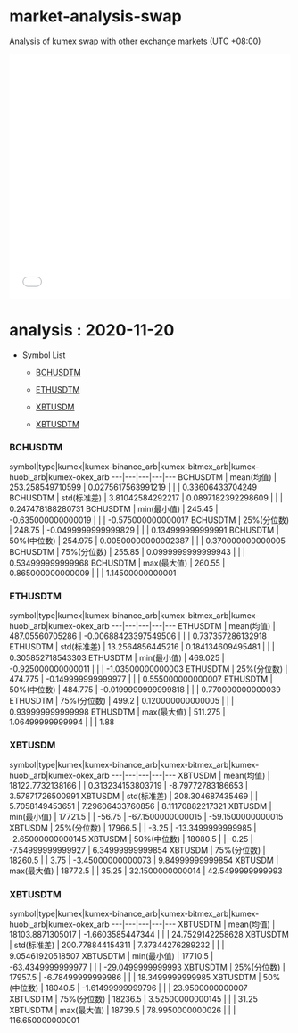 # market-analysis-swap
Analysis of kumex swap with other exchange markets (UTC +08:00)

<iframe width="100%" height="440" src="./data.html" frameborder="no" border="0" scrolling="no"></iframe>

# analysis : 2020-11-20
* Symbol List

  * [BCHUSDTM](#bchusdtm)

  * [ETHUSDTM](#ethusdtm)

  * [XBTUSDM](#xbtusdm)

  * [XBTUSDTM](#xbtusdtm)


### BCHUSDTM

symbol|type|kumex|kumex-binance_arb|kumex-bitmex_arb|kumex-huobi_arb|kumex-okex_arb
---|---|---|---|---
BCHUSDTM | mean(均值) | 253.258549710599 | 0.0275617563991219 |  |  | 0.33606433704249
BCHUSDTM | std(标准差) | 3.81042584292217 | 0.0897182392298609 |  |  | 0.247478188280731
BCHUSDTM | min(最小值) | 245.45 | -0.635000000000019 |  |  | -0.575000000000017
BCHUSDTM | 25%(分位数) | 248.75 | -0.0499999999999829 |  |  | 0.134999999999991
BCHUSDTM | 50%(中位数) | 254.975 | 0.00500000000002387 |  |  | 0.370000000000005
BCHUSDTM | 75%(分位数) | 255.85 | 0.0999999999999943 |  |  | 0.534999999999968
BCHUSDTM | max(最大值) | 260.55 | 0.865000000000009 |  |  | 1.14500000000001


### ETHUSDTM

symbol|type|kumex|kumex-binance_arb|kumex-bitmex_arb|kumex-huobi_arb|kumex-okex_arb
---|---|---|---|---
ETHUSDTM | mean(均值) | 487.05560705286 | -0.00688423397549506 |  |  | 0.737357286132918
ETHUSDTM | std(标准差) | 13.2564856445216 | 0.184134609495481 |  |  | 0.305852718543303
ETHUSDTM | min(最小值) | 469.025 | -0.925000000000011 |  |  | -1.03500000000003
ETHUSDTM | 25%(分位数) | 474.775 | -0.149999999999977 |  |  | 0.555000000000007
ETHUSDTM | 50%(中位数) | 484.775 | -0.0199999999999818 |  |  | 0.770000000000039
ETHUSDTM | 75%(分位数) | 499.2 | 0.120000000000005 |  |  | 0.939999999999998
ETHUSDTM | max(最大值) | 511.275 | 1.06499999999994 |  |  | 1.88


### XBTUSDM

symbol|type|kumex|kumex-binance_arb|kumex-bitmex_arb|kumex-huobi_arb|kumex-okex_arb
---|---|---|---|---
XBTUSDM | mean(均值) | 18122.7732138166 |  | 0.313234153803719 | -8.79772783186653 | 3.57871726500991
XBTUSDM | std(标准差) | 208.304687435469 |  | 5.7058149453651 | 7.29606433760856 | 8.11170882217321
XBTUSDM | min(最小值) | 17721.5 |  | -56.75 | -67.1500000000015 | -59.1500000000015
XBTUSDM | 25%(分位数) | 17966.5 |  | -3.25 | -13.3499999999985 | -2.65000000000145
XBTUSDM | 50%(中位数) | 18080.5 |  | -0.25 | -7.54999999999927 | 6.34999999999854
XBTUSDM | 75%(分位数) | 18260.5 |  | 3.75 | -3.45000000000073 | 9.84999999999854
XBTUSDM | max(最大值) | 18772.5 |  | 35.25 | 32.1500000000014 | 42.5499999999993


### XBTUSDTM

symbol|type|kumex|kumex-binance_arb|kumex-bitmex_arb|kumex-huobi_arb|kumex-okex_arb
---|---|---|---|---
XBTUSDTM | mean(均值) | 18103.8871305017 | -1.6603585447344 |  |  | 24.7529142258628
XBTUSDTM | std(标准差) | 200.778844154311 | 7.37344276289232 |  |  | 9.05461920518507
XBTUSDTM | min(最小值) | 17710.5 | -63.4349999999977 |  |  | -29.0499999999993
XBTUSDTM | 25%(分位数) | 17957.5 | -6.78499999999986 |  |  | 18.3499999999985
XBTUSDTM | 50%(中位数) | 18040.5 | -1.61499999999796 |  |  | 23.9500000000007
XBTUSDTM | 75%(分位数) | 18236.5 | 3.52500000000145 |  |  | 31.25
XBTUSDTM | max(最大值) | 18739.5 | 78.9950000000026 |  |  | 116.650000000001

